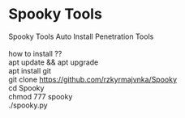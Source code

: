 # Spooky Tools
Spooky Tools Auto Install Penetration Tools<br><br>
how to install ?? <br>
apt update && apt upgrade <br>
apt install git <br>
git clone https://github.com/rzkyrmajvnka/Spooky<br>
cd Spooky<br>
chmod 777 spooky <br>
./spooky.py
